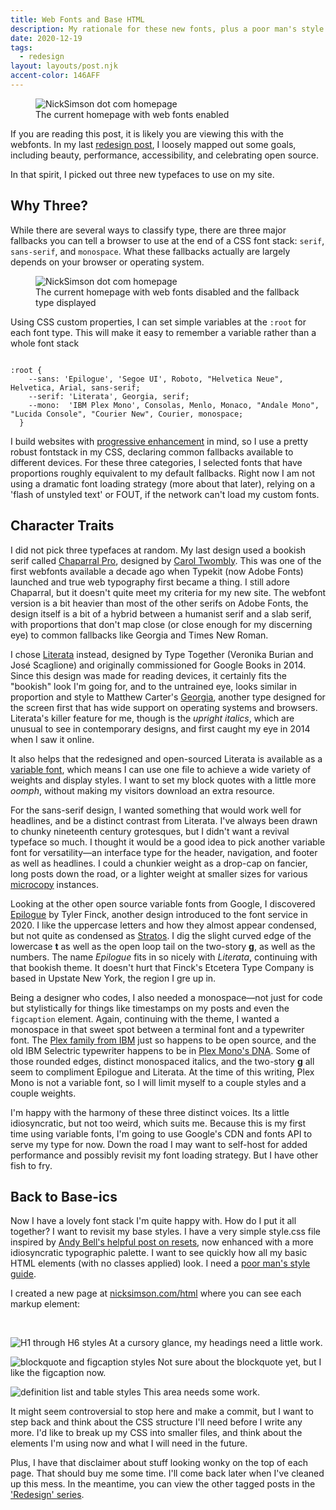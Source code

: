 ```yaml
---
title: Web Fonts and Base HTML
description: My rationale for these new fonts, plus a poor man's style guide. 
date: 2020-12-19
tags:
  - redesign
layout: layouts/post.njk
accent-color: 146AFF
---
```



<figure>
    <img src="/img/post-images/2020-12-webfonts.png" class="photo-border"
         alt="NickSimson dot com homepage" />
    <figcaption>The current homepage with web fonts enabled</figcaption>
</figure>

If you are reading this post, it is likely you are viewing this with the webfonts. In my last [redesign post](/posts/newww-year/), I loosely mapped out some goals, including beauty, performance, accessibility, and celebrating open source.

In that spirit, I picked out three new typefaces to use on my site.

## Why Three?
While there are several ways to classify type, there are three major fallbacks you can tell a browser to use at the end of a CSS font stack: <code>serif</code>, <code>sans-serif</code>, and <code>monospace</code>. What these fallbacks actually are largely depends on your browser or operating system. 

<figure>
    <img src="/img/post-images/2020-12-fallbackfonts.png" class="photo-border"
         alt="NickSimson dot com homepage" />
    <figcaption>The current homepage with web fonts disabled and the fallback type displayed</figcaption>
</figure>

Using CSS custom properties, I can set simple variables at the <code>:root</code> for each font type. This will make it easy to remember a variable rather than a whole font stack

<pre><code>
:root {
    --sans: 'Epilogue', 'Segoe UI', Roboto, "Helvetica Neue", Helvetica, Arial, sans-serif;
    --serif: 'Literata', Georgia, serif;
    --mono:  'IBM Plex Mono', Consolas, Menlo, Monaco, "Andale Mono", "Lucida Console", "Courier New", Courier, monospace;
  }
</code></pre>

I build websites with [progressive enhancement](https://developer.mozilla.org/en-US/docs/Glossary/Progressive_Enhancement) in mind, so I use a pretty robust fontstack in my CSS, declaring common fallbacks available to different devices. For these three categories, I selected fonts that have proportions roughly equivalent to my default fallbacks. Right now I am not using a dramatic font loading strategy (more about that later), relying on a 'flash of unstyled text' or FOUT, if the network can't load my custom fonts.

## Character Traits
I did not pick three typefaces at random. My last design used a bookish serif called [Chaparral Pro](https://fontsinuse.com/typefaces/28/chaparral), designed by [Carol Twombly](http://www.alphabettes.org/review-carol-twombly-her-brief-but-brilliant-career-in-type-design/). This was one of the first webfonts available a decade ago when Typekit (now Adobe Fonts) launched and true web typography first became a thing. I still adore Chaparral, but it doesn't quite meet my criteria for my new site. The webfont version is a bit heavier than most of the other serifs on Adobe Fonts, the design itself is a bit of a hybrid between a humanist serif and a slab serif, with proportions that don't map close (or close enough for my discerning eye) to common fallbacks like Georgia and Times New Roman.

I chose [Literata](https://www.type-together.com/literata-3) instead, designed by Type Together (Veronika Burian and José Scaglione) and originally commissioned for Google Books in 2014. Since this design was made for reading devices, it certainly fits the "bookish" look I'm going for, and to the untrained eye, looks similar in proportion and style to Matthew Carter's [Georgia](https://fontsinuse.com/typefaces/70/georgia), another type designed for the screen first that has wide support on operating systems and browsers. Literata's killer feature for me, though is the <i>upright italics</i>, which are unusual to see in contemporary designs, and first caught my eye in 2014 when I saw it online.

It also helps that the redesigned and open-sourced Literata is available as a [variable font](https://web.dev/variable-fonts/), which means I can use one file to achieve a wide variety of weights and display styles. I want to set my block quotes with a little more <em>oomph</em>, without making my visitors download an extra resource.

For the sans-serif design, I wanted something that would work well for headlines, and be a distinct contrast from Literata. I've always been drawn to chunky nineteenth century grotesques, but I didn't want a revival typeface so much. I thought it would be a good idea to pick another variable font for versatility&mdash;an interface type for the header, navigation, and footer as well as headlines. I could a chunkier weight as a drop-cap on fancier, long posts down the road, or a lighter weight at smaller sizes for various [microcopy](https://www.uxbooth.com/articles/getting-ux-writing-right-with-microcopy/) instances.

Looking at the other open source variable fonts from Google, I discovered [Epilogue](https://www.etceteratype.co/epilogue) by Tyler Finck, another design introduced to the font service in 2020. I like the uppercase letters and how they almost appear condensed, but not quite as condensed as [Stratos](https://www.productiontype.com/family/stratos). I dig the slight curved edge of the lowercase <b>t</b> as well as the open loop tail on the two-story <b>g</b>, as well as the numbers. The name <em>Epilogue</em> fits in so nicely with <em>Literata</em>, continuing with that bookish theme. It doesn't hurt that Finck's Etcetera Type Company is based in Upstate New York, the region I gre up in.

Being a designer who codes, I also needed a monospace&mdash;not just for code but stylistically for things like timestamps on my posts and even the <code>figcaption</code> element. Again, continuing with the theme, I wanted a monospace in that sweet spot between a terminal font and a typewriter font. The [Plex family from IBM](https://www.ibm.com/plex/) just so happens to be open source, and the old IBM Selectric typewriter happens to be in [Plex Mono's DNA](https://www.ibm.com/plex/plexness/#mono-for-coding). Some of those rounded edges, distinct monospaced italics, and the two-story <b>g</b> all seem to compliment Epilogue and Literata. At the time of this writing, Plex Mono is not a variable font, so I will limit myself to a couple styles and a couple weights.

I'm happy with the harmony of these three distinct voices. Its a little idiosyncratic, but not too weird, which suits me. Because this is my first time using variable fonts, I'm going to use Google's CDN and fonts API to serve my type for now. Down the road I may want to self-host for added performance and possibly revisit my font loading strategy. But I have other fish to fry.

## Back to Base-ics

Now I have a lovely font stack I'm quite happy with. How do I put it all together? I want to revisit my base styles. I have a very simple style.css file inspired by [Andy Bell's helpful post on resets](https://piccalil.li/blog/a-modern-css-reset/), now enhanced with a more idiosyncratic typographic palette. I want to see quickly how all my basic HTML elements (with no classes applied) look. I need a [poor man's style guide](https://poormansstyleguide.com/).

I created a new page at [nicksimson.com/html](/html/) where you can see each markup element:

&nbsp;

<img src="/img/post-images/2020-12-headings.png"  class="photo-border"
         alt="H1 through H6 styles" />
At a cursory glance, my headings need a little work.

<img src="/img/post-images/2020-12-blockquote-figcaption.png" class="photo-border"
         alt="blockquote and figcaption styles" />
Not sure about the blockquote yet, but I like the figcaption now.

<img src="/img/post-images/2020-12-dl-tables.png" class="photo-border"
         alt="definition list and table styles" />
This area needs some work.

It might seem controversial to stop here and make a commit, but I want to step back and think about the CSS structure I'll need before I write any more. I'd like to break up my CSS into smaller files, and think about the elements I'm using now and what I will need in the future. 

Plus, I have that disclaimer about stuff looking wonky on the top of each page. That should buy me some time. I'll come back later when I've cleaned up this mess. In the meantime, you can view the other tagged posts in the ['Redesign' series](/tags/redesign/).